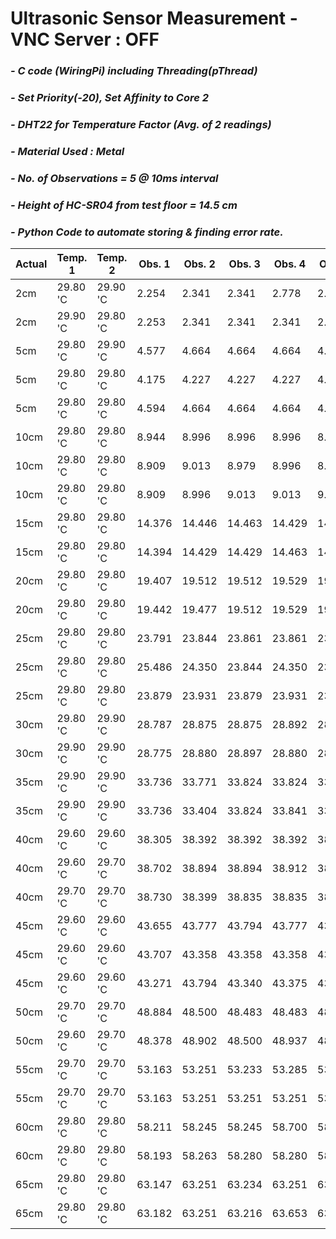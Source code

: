 # **Ultrasonic Sensor Measurement - VNC Server : OFF**
### *- C code (WiringPi) including Threading(pThread)*
### *- Set Priority(-20), Set Affinity to Core 2*
### *- DHT22 for Temperature Factor (Avg. of 2 readings)*
### *- Material Used : Metal*
### *- No. of Observations = 5 @ 10ms interval*
### *- Height of HC-SR04 from test floor = 14.5 cm*
### *- Python Code to automate storing & finding error rate.*

Actual | Temp. 1 | Temp. 2 | Obs. 1 | Obs. 2 | Obs. 3 | Obs. 4 | Obs. 5 | Repeat Count | Repeat Value | Error Rate
---- | ---- | ---- | ---- | ---- | ---- | ---- | ----| ---- | ---- | ---- 
 2cm | 29.80 'C | 29.90 'C | 2.254 | 2.341 | 2.341 | 2.778 | 2.324 | 2 | 2.341 | 0.341 
 2cm | 29.90 'C | 29.80 'C | 2.253 | 2.341 | 2.341 | 2.341 | 2.341 | 4 | 2.340 | 0.340 
 5cm | 29.80 'C | 29.90 'C | 4.577 | 4.664 | 4.664 | 4.664 | 4.664 | 4 | 4.663 | -0.337 
 5cm | 29.80 'C | 29.80 'C | 4.175 | 4.227 | 4.227 | 4.227 | 4.245 | 3 | 4.227 | -0.773 
 5cm | 29.80 'C | 29.80 'C | 4.594 | 4.664 | 4.664 | 4.664 | 4.664 | 4 | 4.663 | -0.337 
 10cm | 29.80 'C | 29.80 'C | 8.944 | 8.996 | 8.996 | 8.996 | 8.996 | 4 | 8.995 | -1.005 
 10cm | 29.80 'C | 29.80 'C | 8.909 | 9.013 | 8.979 | 8.996 | 8.996 | 2 | 8.995 | -1.005 
 10cm | 29.80 'C | 29.80 'C | 8.909 | 8.996 | 9.013 | 9.013 | 9.013 | 3 | 9.013 | -0.987 
 15cm | 29.80 'C | 29.80 'C | 14.376 | 14.446 | 14.463 | 14.429 | 14.446 | 2 | 14.445 | -0.555 
 15cm | 29.80 'C | 29.80 'C | 14.394 | 14.429 | 14.429 | 14.463 | 14.446 | 2 | 14.428 | -0.572 
 20cm | 29.80 'C | 29.80 'C | 19.407 | 19.512 | 19.512 | 19.529 | 19.529 | 2 | 19.511 | -0.489 
 20cm | 29.80 'C | 29.80 'C | 19.442 | 19.477 | 19.512 | 19.529 | 19.512 | 2 | 19.511 | -0.489 
 25cm | 29.80 'C | 29.80 'C | 23.791 | 23.844 | 23.861 | 23.861 | 23.879 | 2 | 23.861 | -1.139 
 25cm | 29.80 'C | 29.80 'C | 25.486 | 24.350 | 23.844 | 24.350 | 23.879 | 2 | 24.350 | -0.650 
 25cm | 29.80 'C | 29.80 'C | 23.879 | 23.931 | 23.879 | 23.931 | 23.914 | 2 | 23.878 | -1.122 
 30cm | 29.80 'C | 29.90 'C | 28.787 | 28.875 | 28.875 | 28.892 | 28.875 | 3 | 28.874 | -1.126 
 30cm | 29.90 'C | 29.90 'C | 28.775 | 28.880 | 28.897 | 28.880 | 28.880 | 3 | 28.879 | -1.121 
 35cm | 29.90 'C | 29.90 'C | 33.736 | 33.771 | 33.824 | 33.824 | 33.824 | 3 | 33.823 | -1.177 
 35cm | 29.90 'C | 29.90 'C | 33.736 | 33.404 | 33.824 | 33.841 | 33.841 | 2 | 33.841 | -1.159 
 40cm | 29.60 'C | 29.60 'C | 38.305 | 38.392 | 38.392 | 38.392 | 38.409 | 3 | 38.392 | -1.608 
 40cm | 29.60 'C | 29.70 'C | 38.702 | 38.894 | 38.894 | 38.912 | 38.842 | 2 | 38.894 | -1.106 
 40cm | 29.70 'C | 29.70 'C | 38.730 | 38.399 | 38.835 | 38.835 | 38.818 | 2 | 38.835 | -1.165 
 45cm | 29.60 'C | 29.60 'C | 43.655 | 43.777 | 43.794 | 43.777 | 43.777 | 3 | 43.776 | -1.224 
 45cm | 29.60 'C | 29.60 'C | 43.707 | 43.358 | 43.358 | 43.358 | 43.777 | 3 | 43.357 | -1.643 
 45cm | 29.60 'C | 29.60 'C | 43.271 | 43.794 | 43.340 | 43.375 | 43.777 | 1 | 43.270 | -1.730 
 50cm | 29.70 'C | 29.70 'C | 48.884 | 48.500 | 48.483 | 48.483 | 48.500 | 2 | 48.482 | -1.518 
 50cm | 29.60 'C | 29.70 'C | 48.378 | 48.902 | 48.500 | 48.937 | 48.500 | 2 | 48.500 | -1.500 
 55cm | 29.70 'C | 29.70 'C | 53.163 | 53.251 | 53.233 | 53.285 | 53.268 | 1 | 53.163 | -1.837 
 55cm | 29.70 'C | 29.70 'C | 53.163 | 53.251 | 53.251 | 53.251 | 53.268 | 3 | 53.250 | -1.750 
 60cm | 29.80 'C | 29.80 'C | 58.211 | 58.245 | 58.245 | 58.700 | 58.490 | 2 | 58.245 | -1.755 
 60cm | 29.80 'C | 29.80 'C | 58.193 | 58.263 | 58.280 | 58.280 | 58.717 | 2 | 58.280 | -1.720 
 65cm | 29.80 'C | 29.80 'C | 63.147 | 63.251 | 63.234 | 63.251 | 63.304 | 2 | 63.251 | -1.749 
 65cm | 29.80 'C | 29.80 'C | 63.182 | 63.251 | 63.216 | 63.653 | 63.234 | 1 | 63.181 | -1.819 
 